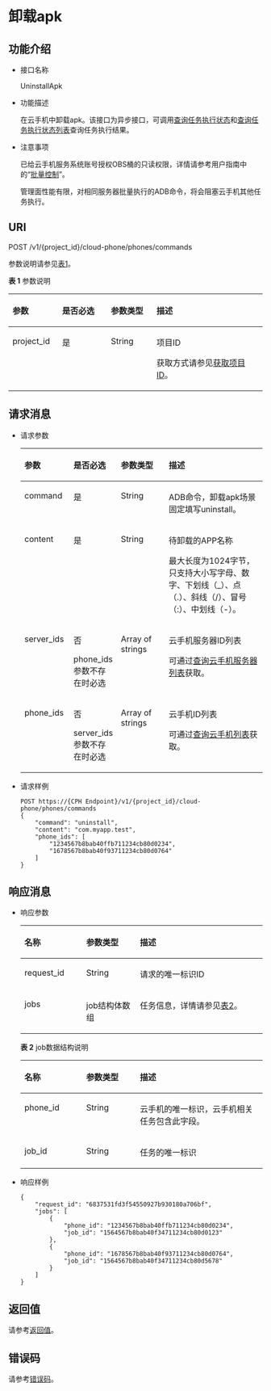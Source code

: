 # 卸载apk<a name="ZH-CN_TOPIC_0167640655"></a>

## 功能介绍<a name="section115949747"></a>

-   接口名称

    UninstallApk

-   功能描述

    在云手机中卸载apk。该接口为异步接口，可调用[查询任务执行状态](查询任务执行状态.md)和[查询任务执行状态列表](查询任务执行状态列表.md)查询任务执行结果。

-   注意事项

    已给云手机服务系统账号授权OBS桶的只读权限，详情请参考用户指南中的“[批量控制](https://support.huaweicloud.com/usermanual-cph/cph_ug_0003.html)”。

    管理面性能有限，对相同服务器批量执行的ADB命令，将会阻塞云手机其他任务执行。


## URI<a name="section9161799415"></a>

POST /v1/\{project\_id\}/cloud-phone/phones/commands

参数说明请参见[表1](#table191631896414)。

**表 1**  参数说明

<a name="table191631896414"></a>
<table><thead align="left"><tr id="row10274091143"><th class="cellrowborder" valign="top" width="19.55%" id="mcps1.2.5.1.1"><p id="p427489747"><a name="p427489747"></a><a name="p427489747"></a>参数</p>
</th>
<th class="cellrowborder" valign="top" width="19.2%" id="mcps1.2.5.1.2"><p id="p727417917416"><a name="p727417917416"></a><a name="p727417917416"></a>是否必选</p>
</th>
<th class="cellrowborder" valign="top" width="17.94%" id="mcps1.2.5.1.3"><p id="p122741299412"><a name="p122741299412"></a><a name="p122741299412"></a>参数类型</p>
</th>
<th class="cellrowborder" valign="top" width="43.309999999999995%" id="mcps1.2.5.1.4"><p id="p2274895413"><a name="p2274895413"></a><a name="p2274895413"></a>描述</p>
</th>
</tr>
</thead>
<tbody><tr id="row11274791349"><td class="cellrowborder" valign="top" width="19.55%" headers="mcps1.2.5.1.1 "><p id="p10274491843"><a name="p10274491843"></a><a name="p10274491843"></a>project_id</p>
</td>
<td class="cellrowborder" valign="top" width="19.2%" headers="mcps1.2.5.1.2 "><p id="p5274491848"><a name="p5274491848"></a><a name="p5274491848"></a>是</p>
</td>
<td class="cellrowborder" valign="top" width="17.94%" headers="mcps1.2.5.1.3 "><p id="p7633781"><a name="p7633781"></a><a name="p7633781"></a>String</p>
</td>
<td class="cellrowborder" valign="top" width="43.309999999999995%" headers="mcps1.2.5.1.4 "><p id="p18834193641812"><a name="p18834193641812"></a><a name="p18834193641812"></a>项目ID</p>
<p id="p1311827174114"><a name="p1311827174114"></a><a name="p1311827174114"></a>获取方式请参见<a href="获取项目ID.md">获取项目ID</a>。</p>
</td>
</tr>
</tbody>
</table>

## 请求消息<a name="section2016979147"></a>

-   请求参数

    <a name="table51721899413"></a>
    <table><thead align="left"><tr id="row9274791249"><th class="cellrowborder" valign="top" width="20.26%" id="mcps1.1.5.1.1"><p id="p82741491144"><a name="p82741491144"></a><a name="p82741491144"></a>参数</p>
    </th>
    <th class="cellrowborder" valign="top" width="19.580000000000002%" id="mcps1.1.5.1.2"><p id="p8274209844"><a name="p8274209844"></a><a name="p8274209844"></a>是否必选</p>
    </th>
    <th class="cellrowborder" valign="top" width="19.74%" id="mcps1.1.5.1.3"><p id="p8274139542"><a name="p8274139542"></a><a name="p8274139542"></a>参数类型</p>
    </th>
    <th class="cellrowborder" valign="top" width="40.42%" id="mcps1.1.5.1.4"><p id="p82741091147"><a name="p82741091147"></a><a name="p82741091147"></a>描述</p>
    </th>
    </tr>
    </thead>
    <tbody><tr id="row1527416920417"><td class="cellrowborder" valign="top" width="20.26%" headers="mcps1.1.5.1.1 "><p id="p1927439248"><a name="p1927439248"></a><a name="p1927439248"></a>command</p>
    </td>
    <td class="cellrowborder" valign="top" width="19.580000000000002%" headers="mcps1.1.5.1.2 "><p id="p182745919411"><a name="p182745919411"></a><a name="p182745919411"></a>是</p>
    </td>
    <td class="cellrowborder" valign="top" width="19.74%" headers="mcps1.1.5.1.3 "><p id="p11274397412"><a name="p11274397412"></a><a name="p11274397412"></a>String</p>
    </td>
    <td class="cellrowborder" valign="top" width="40.42%" headers="mcps1.1.5.1.4 "><p id="p132741891416"><a name="p132741891416"></a><a name="p132741891416"></a>ADB命令，卸载apk场景固定填写uninstall。</p>
    </td>
    </tr>
    <tr id="row17274792420"><td class="cellrowborder" valign="top" width="20.26%" headers="mcps1.1.5.1.1 "><p id="p427412910417"><a name="p427412910417"></a><a name="p427412910417"></a>content</p>
    </td>
    <td class="cellrowborder" valign="top" width="19.580000000000002%" headers="mcps1.1.5.1.2 "><p id="p9274149946"><a name="p9274149946"></a><a name="p9274149946"></a>是</p>
    </td>
    <td class="cellrowborder" valign="top" width="19.74%" headers="mcps1.1.5.1.3 "><p id="p32745914411"><a name="p32745914411"></a><a name="p32745914411"></a>String</p>
    </td>
    <td class="cellrowborder" valign="top" width="40.42%" headers="mcps1.1.5.1.4 "><p id="p48361447101517"><a name="p48361447101517"></a><a name="p48361447101517"></a>待卸载的APP名称</p>
    <p id="p427412916420"><a name="p427412916420"></a><a name="p427412916420"></a>最大长度为1024字节，只支持大小写字母、数字、下划线（_）、点（.）、斜线（/）、冒号（:）、中划线（-）。</p>
    </td>
    </tr>
    <tr id="row132741691416"><td class="cellrowborder" valign="top" width="20.26%" headers="mcps1.1.5.1.1 "><p id="p02741291413"><a name="p02741291413"></a><a name="p02741291413"></a>server_ids</p>
    </td>
    <td class="cellrowborder" valign="top" width="19.580000000000002%" headers="mcps1.1.5.1.2 "><p id="p209051820181117"><a name="p209051820181117"></a><a name="p209051820181117"></a>否</p>
    <p id="p122741395417"><a name="p122741395417"></a><a name="p122741395417"></a>phone_ids参数不存在时必选</p>
    </td>
    <td class="cellrowborder" valign="top" width="19.74%" headers="mcps1.1.5.1.3 "><p id="p92751896419"><a name="p92751896419"></a><a name="p92751896419"></a>Array of strings</p>
    </td>
    <td class="cellrowborder" valign="top" width="40.42%" headers="mcps1.1.5.1.4 "><p id="p182751894413"><a name="p182751894413"></a><a name="p182751894413"></a>云手机服务器ID列表</p>
    <p id="p255431071419"><a name="p255431071419"></a><a name="p255431071419"></a>可通过<a href="查询云手机服务器列表.md">查询云手机服务器列表</a>获取。</p>
    </td>
    </tr>
    <tr id="row4275991444"><td class="cellrowborder" valign="top" width="20.26%" headers="mcps1.1.5.1.1 "><p id="p1927599541"><a name="p1927599541"></a><a name="p1927599541"></a>phone_ids</p>
    </td>
    <td class="cellrowborder" valign="top" width="19.580000000000002%" headers="mcps1.1.5.1.2 "><p id="p6826623101119"><a name="p6826623101119"></a><a name="p6826623101119"></a>否</p>
    <p id="p5275891843"><a name="p5275891843"></a><a name="p5275891843"></a>server_ids参数不存在时必选</p>
    </td>
    <td class="cellrowborder" valign="top" width="19.74%" headers="mcps1.1.5.1.3 "><p id="p327511917413"><a name="p327511917413"></a><a name="p327511917413"></a>Array of strings</p>
    </td>
    <td class="cellrowborder" valign="top" width="40.42%" headers="mcps1.1.5.1.4 "><p id="p627519912414"><a name="p627519912414"></a><a name="p627519912414"></a>云手机ID列表</p>
    <p id="p124279151919"><a name="p124279151919"></a><a name="p124279151919"></a>可通过<a href="查询云手机列表.md">查询云手机列表</a>获取。</p>
    </td>
    </tr>
    </tbody>
    </table>

-   请求样例

    ```
    POST https://{CPH Endpoint}/v1/{project_id}/cloud-phone/phones/commands
    {
        "command": "uninstall",
        "content": "com.myapp.test",
        "phone_ids": [
            "1234567b8bab40ffb711234cb80d0234",
            "1678567b8bab40f93711234cb80d0764"
        ]
    }
    ```


## 响应消息<a name="section151851291647"></a>

-   响应参数

    <a name="table1418719042"></a>
    <table><thead align="left"><tr id="row122751592413"><th class="cellrowborder" valign="top" width="25.509999999999998%" id="mcps1.1.4.1.1"><p id="p112751792419"><a name="p112751792419"></a><a name="p112751792419"></a>名称</p>
    </th>
    <th class="cellrowborder" valign="top" width="22.18%" id="mcps1.1.4.1.2"><p id="p32751992417"><a name="p32751992417"></a><a name="p32751992417"></a>参数类型</p>
    </th>
    <th class="cellrowborder" valign="top" width="52.31%" id="mcps1.1.4.1.3"><p id="p1427519916410"><a name="p1427519916410"></a><a name="p1427519916410"></a>描述</p>
    </th>
    </tr>
    </thead>
    <tbody><tr id="row72751191947"><td class="cellrowborder" valign="top" width="25.509999999999998%" headers="mcps1.1.4.1.1 "><p id="p32752916411"><a name="p32752916411"></a><a name="p32752916411"></a>request_id</p>
    </td>
    <td class="cellrowborder" valign="top" width="22.18%" headers="mcps1.1.4.1.2 "><p id="p152751911415"><a name="p152751911415"></a><a name="p152751911415"></a>String</p>
    </td>
    <td class="cellrowborder" valign="top" width="52.31%" headers="mcps1.1.4.1.3 "><p id="p827549142"><a name="p827549142"></a><a name="p827549142"></a>请求的唯一标识ID</p>
    </td>
    </tr>
    <tr id="row1227517910416"><td class="cellrowborder" valign="top" width="25.509999999999998%" headers="mcps1.1.4.1.1 "><p id="p16275119743"><a name="p16275119743"></a><a name="p16275119743"></a>jobs</p>
    </td>
    <td class="cellrowborder" valign="top" width="22.18%" headers="mcps1.1.4.1.2 "><p id="p152751393414"><a name="p152751393414"></a><a name="p152751393414"></a>job结构体数组</p>
    </td>
    <td class="cellrowborder" valign="top" width="52.31%" headers="mcps1.1.4.1.3 "><p id="p162751391243"><a name="p162751391243"></a><a name="p162751391243"></a>任务信息，详情请参见<a href="#table1131122810124">表2</a>。</p>
    </td>
    </tr>
    </tbody>
    </table>

    **表 2**  job数据结构说明

    <a name="table1131122810124"></a>
    <table><thead align="left"><tr id="zh-cn_topic_0149256134_row103731228111213"><th class="cellrowborder" valign="top" width="25.51255125512551%" id="mcps1.2.4.1.1"><p id="zh-cn_topic_0149256134_p17373328111217"><a name="zh-cn_topic_0149256134_p17373328111217"></a><a name="zh-cn_topic_0149256134_p17373328111217"></a>名称</p>
    </th>
    <th class="cellrowborder" valign="top" width="22.182218221822183%" id="mcps1.2.4.1.2"><p id="zh-cn_topic_0149256134_p0373122821217"><a name="zh-cn_topic_0149256134_p0373122821217"></a><a name="zh-cn_topic_0149256134_p0373122821217"></a>参数类型</p>
    </th>
    <th class="cellrowborder" valign="top" width="52.3052305230523%" id="mcps1.2.4.1.3"><p id="zh-cn_topic_0149256134_p1373172815123"><a name="zh-cn_topic_0149256134_p1373172815123"></a><a name="zh-cn_topic_0149256134_p1373172815123"></a>描述</p>
    </th>
    </tr>
    </thead>
    <tbody><tr id="zh-cn_topic_0149256134_row237413281129"><td class="cellrowborder" valign="top" width="25.51255125512551%" headers="mcps1.2.4.1.1 "><p id="zh-cn_topic_0149256134_p15374132821219"><a name="zh-cn_topic_0149256134_p15374132821219"></a><a name="zh-cn_topic_0149256134_p15374132821219"></a>phone_id</p>
    </td>
    <td class="cellrowborder" valign="top" width="22.182218221822183%" headers="mcps1.2.4.1.2 "><p id="zh-cn_topic_0149256134_p037414288128"><a name="zh-cn_topic_0149256134_p037414288128"></a><a name="zh-cn_topic_0149256134_p037414288128"></a>String</p>
    </td>
    <td class="cellrowborder" valign="top" width="52.3052305230523%" headers="mcps1.2.4.1.3 "><p id="zh-cn_topic_0149256134_p23741128101211"><a name="zh-cn_topic_0149256134_p23741128101211"></a><a name="zh-cn_topic_0149256134_p23741128101211"></a>云手机的唯一标识，云手机相关任务包含此字段。</p>
    </td>
    </tr>
    <tr id="zh-cn_topic_0149256134_row12374192819123"><td class="cellrowborder" valign="top" width="25.51255125512551%" headers="mcps1.2.4.1.1 "><p id="zh-cn_topic_0149256134_p437415281123"><a name="zh-cn_topic_0149256134_p437415281123"></a><a name="zh-cn_topic_0149256134_p437415281123"></a>job_id</p>
    </td>
    <td class="cellrowborder" valign="top" width="22.182218221822183%" headers="mcps1.2.4.1.2 "><p id="zh-cn_topic_0149256134_p11374182810129"><a name="zh-cn_topic_0149256134_p11374182810129"></a><a name="zh-cn_topic_0149256134_p11374182810129"></a>String</p>
    </td>
    <td class="cellrowborder" valign="top" width="52.3052305230523%" headers="mcps1.2.4.1.3 "><p id="zh-cn_topic_0149256134_p1937442831217"><a name="zh-cn_topic_0149256134_p1937442831217"></a><a name="zh-cn_topic_0149256134_p1937442831217"></a>任务的唯一标识</p>
    </td>
    </tr>
    </tbody>
    </table>

-   响应样例

    ```
    {
        "request_id": "6837531fd3f54550927b930180a706bf",
        "jobs": [
            {
                "phone_id": "1234567b8bab40ffb711234cb80d0234",
                "job_id": "1564567b8bab40f34711234cb80d0123"
            },
            {
                "phone_id": "1678567b8bab40f93711234cb80d0764",
                "job_id": "1564567b8bab40f34711234cb80d5678"
            }
        ]
    }
    ```


## 返回值<a name="section4200159446"></a>

请参考[返回值](返回值.md)。

## 错误码<a name="section15703152717507"></a>

请参考[错误码](错误码.md)。

